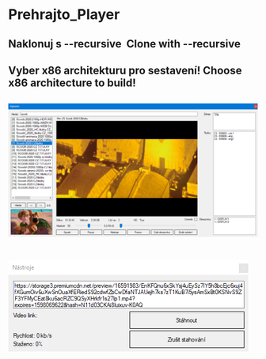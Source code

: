 # Prehrajto_Player
**Naklonuj s --recursive**&nbsp;
**Clone with --recursive**&nbsp;
-------------------------------------
**Vyber x86 architekturu pro sestavení!**
**Choose x86 architecture to build!**
-------------------------------------
![Hlavní stránka](/Preview/image1.png)&nbsp;
-------------------------------------
![Dialog pro stahování](/Preview/image2.png)
